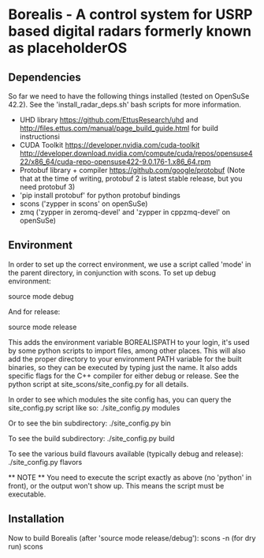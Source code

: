 Borealis - A control system for USRP based digital radars formerly known as placeholderOS
=========================================================================================

## Dependencies
So far we need to have the following things installed (tested on OpenSuSe 42.2). See the 'install_radar_deps.sh' bash scripts for more information. 

* UHD library https://github.com/EttusResearch/uhd and http://files.ettus.com/manual/page_build_guide.html for build instructionsi
* CUDA Toolkit https://developer.nvidia.com/cuda-toolkit http://developer.download.nvidia.com/compute/cuda/repos/opensuse422/x86_64/cuda-repo-opensuse422-9.0.176-1.x86_64.rpm
* Protobuf library + compiler https://github.com/google/protobuf (Note that at the time of writing, protobuf 2 is latest stable release, but you need protobuf 3)
* 'pip install protobuf' for python protobuf bindings
* scons ('zypper in scons' on openSuSe)
* zmq ('zypper in zeromq-devel' and 'zypper in cppzmq-devel' on openSuSe)

## Environment
In order to set up the correct environment, we use a script called 'mode' in the parent directory, in conjunction with scons.
To set up debug environment:

source mode debug

And for release:

source mode release

This adds the environment variable BOREALISPATH to your login, it's used by some python scripts to import files, among other places.
This will also add the proper directory to your environment PATH variable for the built binaries, so they can be executed by typing just the name.
It also adds specific flags for the C++ compiler for either debug or release. See the python
script at site_scons/site_config.py for all details.

In order to see which modules the site config has, you can query the site_config.py script like so:
	./site_config.py modules

Or to see the bin subdirectory: 
	./site_config.py bin

To see the build subdirectory:
	./site_config.py build

To see the various build flavours available (typically debug and release):
	./site_config.py flavors

** NOTE ** You need to execute the script exactly as above (no 'python' in front), or the output won't show up.
This means the script must be executable.


## Installation

Now to build Borealis (after 'source mode release/debug'):
scons -n  (for dry run)
scons


